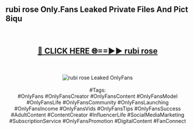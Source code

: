 <h2>rubi rose Only.Fans Leaked Private Files And Pict 8iqu</h2>
<br>
<div align="center">
<h2><a href="https://mediafiles.top/rubi_rose" rel="nofollow">🔴 CLICK HERE 🌐==►► rubi rose</a></h2>
<br>
<br>
<a href="https://mediafiles.top/rubi_rose" rel="nofollow" data-target="animated-image.originalLink"><img src="https://i.ibb.co.com/WyWwxjT/player-gif2.gif" alt="rubi rose Leaked OnlyFans" style="max-width: 100%; display: inline-block;" data-target="animated-image.originalImage"></a>
<br><br>
#Tags:
<br>
#OnlyFans #OnlyFansCreator #OnlyFansContent #OnlyFansModel #OnlyFansLife #OnlyFansCommunity #OnlyFansLaunching #OnlyFansIncome #OnlyFansVids #OnlyFansTips #OnlyFansSuccess #AdultContent #ContentCreator #InfluencerLife #SocialMediaMarketing #SubscriptionService #OnlyFansPromotion #DigitalContent #FanConnect
</div>
<br>